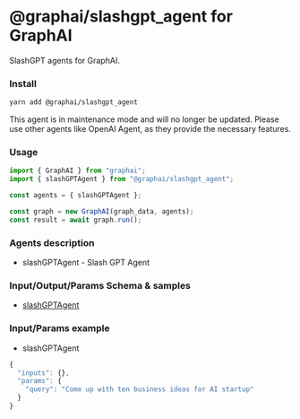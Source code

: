 # @graphai/slashgpt_agent for GraphAI

SlashGPT agents for GraphAI.

### Install

```sh
yarn add @graphai/slashgpt_agent
```

This agent is in maintenance mode and will no longer be updated.
Please use other agents like OpenAI Agent, as they provide the necessary features.

### Usage

```typescript
import { GraphAI } from "graphai";
import { slashGPTAgent } from "@graphai/slashgpt_agent";

const agents = { slashGPTAgent };

const graph = new GraphAI(graph_data, agents);
const result = await graph.run();
```

### Agents description
- slashGPTAgent - Slash GPT Agent

### Input/Output/Params Schema & samples
 - [slashGPTAgent](https://github.com/receptron/graphai/blob/main/docs/agentDocs/llm/slashGPTAgent.md)

### Input/Params example
 - slashGPTAgent

```typescript
{
  "inputs": {},
  "params": {
    "query": "Come up with ten business ideas for AI startup"
  }
}
```
